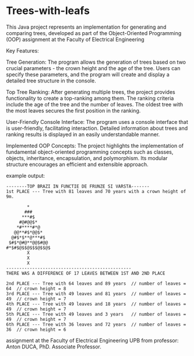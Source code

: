 # Trees-with-leafs
 This Java project represents an implementation for generating and comparing trees, developed as part of the Object-Oriented Programming (OOP) assignment at the Faculty of Electrical Engineering
 
  Key Features:

Tree Generation: The program allows the generation of trees based on two crucial parameters - the crown height and the age of the tree. Users can specify these parameters, and the program will create and display a detailed tree structure in the console.

Top Tree Ranking: After generating multiple trees, the project provides functionality to create a top-ranking among them. The ranking criteria include the age of the tree and the number of leaves. The oldest tree with the most leaves secures the first position in the ranking.

User-Friendly Console Interface: The program uses a console interface that is user-friendly, facilitating interaction. Detailed information about trees and ranking results is displayed in an easily understandable manner.

Implemented OOP Concepts: The project highlights the implementation of fundamental object-oriented programming concepts such as classes, objects, inheritance, encapsulation, and polymorphism. Its modular structure encourages an efficient and extensible approach.
 
 example output:
 ```
 --------TOP BRAZI IN FUNCTIE DE FRUNZE SI VARSTA------- 
 1st PLACE --- Tree with 81 leaves and 70 years with a crown height of 9m.
          
         *
        ###
       ***#$
      #@#@@$*
     *#****#*@
    @@**#$*@@$*
   @#$*$**@***#$
  $#$*@#@**@@$#@@
 #*$#$@$$@$$$@$$@$
         X
         X
         X
 ------------------------------------------------
 THERE WAS A DIFFERENCE OF 17 LEAVES BETWEEN 1ST AND 2ND PLACE

2nd PLACE --- Tree with 64 leaves and 89 years  // number of leaves = 64  // crown height = 8
3rd PLACE --- Tree with 49 leaves and 81 years  // number of leaves = 49  // crown height = 7
4th PLACE --- Tree with 49 leaves and 18 years  // number of leaves = 49  // crown height = 7
5th PLACE --- Tree with 49 leaves and 3 years   // number of leaves = 49  // crown height = 7
6th PLACE --- Tree with 36 leaves and 72 years  // number of leaves = 36  // crown height = 6
```


assignment at the Faculty of Electrical Engineering UPB from professor: Anton DUCA, PhD. Associate Professor.
</br>

